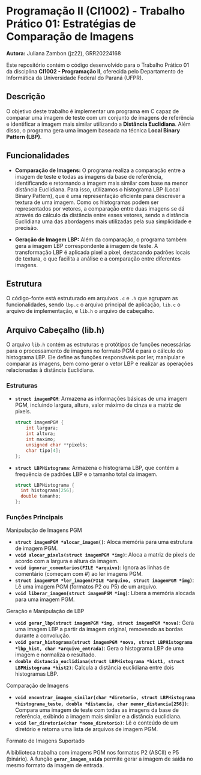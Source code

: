 # Programação II (CI1002) - Trabalho Prático 01: Estratégias de Comparação de Imagens

**Autora:** Juliana Zambon (jz22), GRR20224168

Este repositório contém o código desenvolvido para o Trabalho Prático 01 da disciplina **CI1002 - Programação II**,
oferecida pelo Departamento de Informática da Universidade Federal do Paraná (UFPR).

## Descrição

O objetivo deste trabalho é implementar um programa em C capaz de comparar uma imagem de teste com um conjunto de
imagens de referência e identificar a imagem mais similar utilizando a **Distância Euclidiana**.
Além disso, o programa gera uma imagem baseada na técnica **Local Binary Pattern (LBP)**.

## Funcionalidades

- **Comparação de Imagens:** O programa realiza a comparação entre a imagem de teste e todas as imagens da base de referência, identificando e retornando a imagem mais similar com base na menor distância Euclidiana. Para isso, utilizamos o histograma LBP (Local Binary Pattern), que é uma representação eficiente para descrever a textura de uma imagem. Como os histogramas podem ser representados por vetores, a comparação entre duas imagens se dá através do cálculo da distância entre esses vetores, sendo a distância Euclidiana uma das abordagens mais utilizadas pela sua simplicidade e precisão.

- **Geração de Imagem LBP:** Além da comparação, o programa também gera a imagem LBP correspondente à imagem de teste. A transformação LBP é aplicada pixel a pixel, destacando padrões locais de textura, o que facilita a análise e a comparação entre diferentes imagens.


## Estrutura

O código-fonte está estruturado em arquivos `.c` e `.h` que agrupam as funcionalidades, sendo `lbp.c` o arquivo principal de aplicação, `lib.c` o arquivo de implementação, e `lib.h` o arquivo de cabeçalho.

## Arquivo Cabeçalho (lib.h)

O arquivo `lib.h` contém as estruturas e protótipos de funções necessárias para o processamento de imagens no formato PGM e para o cálculo do histograma LBP. Ele define as funções responsáveis por ler, manipular e comparar as imagens, bem como gerar o vetor LBP e realizar as operações relacionadas à distância Euclidiana.

### Estruturas

- **`struct imagemPGM`**: Armazena as informações básicas de uma imagem PGM, incluindo largura, altura, valor máximo de cinza e a matriz de pixels.
  
  ```c
  struct imagemPGM {
      int largura;
      int altura;
      int maximo;
      unsigned char **pixels;
      char tipo[4];
  };

- **`struct LBPHistograma`**: Armazena o histograma LBP, que contém a frequência de padrões LBP e o tamanho total da imagem.

    ```c
    struct LBPHistograma {
      int histograma[256];
      double tamanho;
    };


### Funções Principais
Manipulação de Imagens PGM

- **`struct imagemPGM *alocar_imagem()`**: Aloca memória para uma estrutura de imagem PGM.
- **`void alocar_pixels(struct imagemPGM *img)`**: Aloca a matriz de pixels de acordo com a largura e altura da imagem.
- **`void ignorar_comentarios(FILE *arquivo)`**: Ignora as linhas de comentário (começam com #) ao ler imagens PGM.
- **`struct imagemPGM *ler_imagem(FILE *arquivo, struct imagemPGM *img)`**: Lê uma imagem PGM (formatos P2 ou P5) de um arquivo.
- **`void liberar_imagem(struct imagemPGM *img)`**: Libera a memória alocada para uma imagem PGM.

Geração e Manipulação de LBP

- **`void gerar_lbp(struct imagemPGM *img, struct imagemPGM *nova)`**: Gera uma imagem LBP a partir da imagem original, removendo as bordas durante a convolução.
- **`void gerar_histograma(struct imagemPGM *nova, struct LBPHistograma *lbp_hist, char *arquivo_entrada)`**: Gera o histograma LBP de uma imagem e normaliza o resultado.
- **`double distancia_euclidiana(struct LBPHistograma *hist1, struct LBPHistograma *hist2)`**: Calcula a distância euclidiana entre dois histogramas LBP.

Comparação de Imagens

- **`void encontrar_imagem_similar(char *diretorio, struct LBPHistograma *histograma_teste, double *distancia, char menor_distancia[256])`**: Compara uma imagem de teste com todas as imagens da base de referência, exibindo a imagem mais similar e a distância euclidiana.
- **`void ler_diretorio(char *nome_diretorio)`**: Lê o conteúdo de um diretório e retorna uma lista de arquivos de imagem PGM.

Formato de Imagens Suportado

A biblioteca trabalha com imagens PGM nos formatos P2 (ASCII) e P5 (binário). A função **`gerar_imagem_saida`** permite gerar a imagem de saída no mesmo formato da imagem de entrada.
